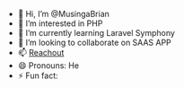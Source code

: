 - 👋 Hi, I’m @MusingaBrian
- 👀 I’m interested in PHP
- 🌱 I’m currently learning Laravel Symphony 
- 💞️ I’m looking to collaborate on SAAS APP
- 📫 [Reachout](http://www.musingabrian.com)
- 😄 Pronouns: He
- ⚡ Fun fact: 

<!---
MusingaBrian/MusingaBrian is a ✨ special ✨ repository because its `README.md` (this file) appears on your GitHub profile.
You can click the Preview link to take a look at your changes.
--->
